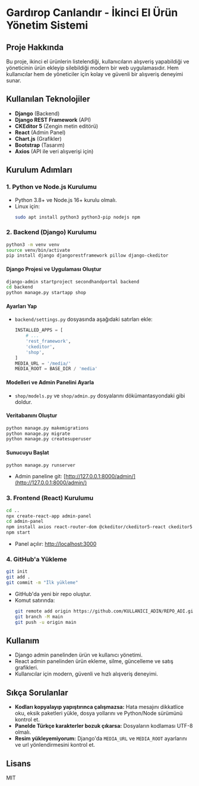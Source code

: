 # Gardırop Canlandır - İkinci El Ürün Yönetim Sistemi

## Proje Hakkında
Bu proje, ikinci el ürünlerin listelendiği, kullanıcıların alışveriş yapabildiği ve yöneticinin ürün ekleyip silebildiği modern bir web uygulamasıdır. Hem kullanıcılar hem de yöneticiler için kolay ve güvenli bir alışveriş deneyimi sunar.

## Kullanılan Teknolojiler
- **Django** (Backend)
- **Django REST Framework** (API)
- **CKEditor 5** (Zengin metin editörü)
- **React** (Admin Panel)
- **Chart.js** (Grafikler)
- **Bootstrap** (Tasarım)
- **Axios** (API ile veri alışverişi için)

## Kurulum Adımları

### 1. Python ve Node.js Kurulumu
- Python 3.8+ ve Node.js 16+ kurulu olmalı.
- Linux için:
  ```bash
  sudo apt install python3 python3-pip nodejs npm
  ```

### 2. Backend (Django) Kurulumu
```bash
python3 -m venv venv
source venv/bin/activate
pip install django djangorestframework pillow django-ckeditor
```

#### Django Projesi ve Uygulaması Oluştur
```bash
django-admin startproject secondhandportal backend
cd backend
python manage.py startapp shop
```

#### Ayarları Yap
- `backend/settings.py` dosyasında aşağıdaki satırları ekle:
  ```python
  INSTALLED_APPS = [
      # ...
      'rest_framework',
      'ckeditor',
      'shop',
  ]
  MEDIA_URL = '/media/'
  MEDIA_ROOT = BASE_DIR / 'media'
  ```

#### Modelleri ve Admin Panelini Ayarla
- `shop/models.py` ve `shop/admin.py` dosyalarını dökümantasyondaki gibi doldur.

#### Veritabanını Oluştur
```bash
python manage.py makemigrations
python manage.py migrate
python manage.py createsuperuser
```

#### Sunucuyu Başlat
```bash
python manage.py runserver
```
- Admin paneline git: [http://127.0.0.1:8000/admin/](http://127.0.0.1:8000/admin/)

### 3. Frontend (React) Kurulumu
```bash
cd ..
npx create-react-app admin-panel
cd admin-panel
npm install axios react-router-dom @ckeditor/ckeditor5-react ckeditor5 chart.js react-chartjs-2 bootstrap bootstrap-icons
npm start
```
- Panel açılır: [http://localhost:3000](http://localhost:3000)

### 4. GitHub'a Yükleme
```bash
git init
git add .
git commit -m "İlk yükleme"
```
- GitHub'da yeni bir repo oluştur.
- Komut satırında:
  ```bash
  git remote add origin https://github.com/KULLANICI_ADIN/REPO_ADI.git
  git branch -M main
  git push -u origin main
  ```

## Kullanım
- Django admin panelinden ürün ve kullanıcı yönetimi.
- React admin panelinden ürün ekleme, silme, güncelleme ve satış grafikleri.
- Kullanıcılar için modern, güvenli ve hızlı alışveriş deneyimi.

## Sıkça Sorulanlar
- **Kodları kopyalayıp yapıştırınca çalışmazsa:** Hata mesajını dikkatlice oku, eksik paketleri yükle, dosya yollarını ve Python/Node sürümünü kontrol et.
- **Panelde Türkçe karakterler bozuk çıkarsa:** Dosyaların kodlaması UTF-8 olmalı.
- **Resim yükleyemiyorum:** Django'da `MEDIA_URL` ve `MEDIA_ROOT` ayarlarını ve url yönlendirmesini kontrol et.

## Lisans
MIT 